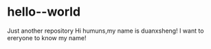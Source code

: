 # hello--world
Just another repository
Hi humuns,my name is duanxsheng!
I want to ereryone to know my name!
